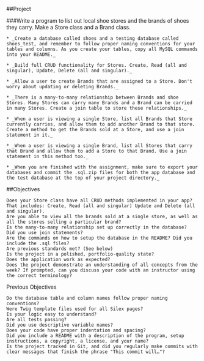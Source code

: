 ##Project

###Write a program to list out local shoe stores and the brands of shoes they carry. Make a Store class and a Brand class.

    * _Create a database called shoes and a testing database called shoes_test, and remember to follow proper naming conventions for your tables and columns. As you create your tables, copy all MySQL commands into your README._

    * _Build full CRUD functionality for Stores. Create, Read (all and singular), Update, Delete (all and singular)._

    * _Allow a user to create Brands that are assigned to a Store. Don't worry about updating or deleting Brands._

    * _There is a many-to-many relationship between Brands and shoe Stores. Many Stores can carry many Brands and a Brand can be carried in many Stores. Create a join table to store these relationships._

    * _When a user is viewing a single Store, list all Brands that Store currently carries, and allow them to add another Brand to that store. Create a method to get the Brands sold at a Store, and use a join statement in it._

    * _When a user is viewing a single Brand, list all Stores that carry that Brand and allow them to add a Store to that Brand. Use a join statement in this method too._

    * _When you are finished with the assignment, make sure to export your databases and commit the .sql.zip files for both the app database and the test database at the top of your project directory._

##Objectives

    Does your Store class have all CRUD methods implemented in your app? That includes: Create, Read (all and singular) Update and Delete (all and singular).
    Are you able to view all the brands sold at a single store, as well as all the stores selling a particular brand?
    Is the many-to-many relationship set up correctly in the database?
    Did you use join statements?
    Are the commands on how to setup the database in the README? Did you include the .sql files?
    Are previous standards met? (See below)
    Is the project in a polished, portfolio-quality state?
    Does the application work as expected?
    Does the project demonstrate an understanding of all concepts from the week? If prompted, can you discuss your code with an instructor using the correct terminology?

Previous Objectives

    Do the database table and column names follow proper naming conventions?
    Were Twig template files used for all Silex pages?
    Is your logic easy to understand?
    Are all tests passing?
    Did you use descriptive variable names?
    Does your code have proper indentation and spacing?
    Did you include a README with a description of the program, setup instructions, a copyright, a license, and your name?
    Is the project tracked in Git, and did you regularly make commits with clear messages that finish the phrase "This commit will…"?
